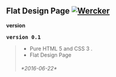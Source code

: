 **Flat Design Page**       [![Wercker](https://img.shields.io/wercker/ci/wercker/docs.svg?maxAge=2592000)]()
----------

<i class="icon-cog"></i>**version**
 
 <kbd>**version 0.1**</kbd>  &nbsp;   
 
>- Pure HTML 5 and CSS 3 . 
>- Flat Design Page
><h6>*2016-06-22*</h6> 
